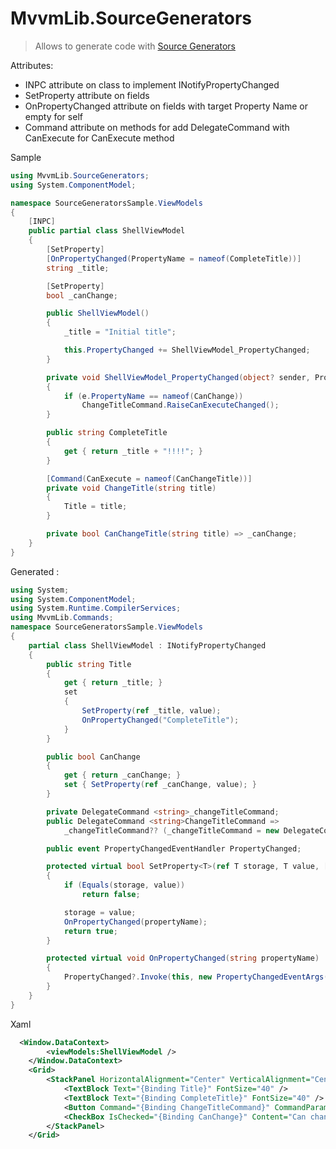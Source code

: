 # MvvmLib.SourceGenerators

> Allows to generate code with [Source Generators](https://learn.microsoft.com/en-us/dotnet/csharp/roslyn-sdk/source-generators-overview) 


Attributes:

* INPC attribute on class to implement INotifyPropertyChanged
* SetProperty attribute on fields
* OnPropertyChanged attribute on fields with target Property Name or empty for self
* Command attribute on methods for add DelegateCommand with CanExecute for CanExecute method

Sample

```cs
using MvvmLib.SourceGenerators;
using System.ComponentModel;

namespace SourceGeneratorsSample.ViewModels
{
    [INPC]
    public partial class ShellViewModel
    {
        [SetProperty]
        [OnPropertyChanged(PropertyName = nameof(CompleteTitle))]
        string _title;

        [SetProperty]
        bool _canChange;

        public ShellViewModel()
        {
            _title = "Initial title";

            this.PropertyChanged += ShellViewModel_PropertyChanged;  
        }

        private void ShellViewModel_PropertyChanged(object? sender, PropertyChangedEventArgs e)
        {
            if (e.PropertyName == nameof(CanChange))
                ChangeTitleCommand.RaiseCanExecuteChanged();
        }

        public string CompleteTitle
        {
            get { return _title + "!!!!"; }
        }

        [Command(CanExecute = nameof(CanChangeTitle))]
        private void ChangeTitle(string title)
        {
            Title = title;
        }

        private bool CanChangeTitle(string title) => _canChange;
    }
}
```

Generated :

```cs
using System;
using System.ComponentModel;
using System.Runtime.CompilerServices;
using MvvmLib.Commands;
namespace SourceGeneratorsSample.ViewModels
{
	partial class ShellViewModel : INotifyPropertyChanged
	{
		public string Title
		{
			get { return _title; }
			set
			{
				SetProperty(ref _title, value);
				OnPropertyChanged("CompleteTitle");
			}
		}

		public bool CanChange
		{
			get { return _canChange; }
			set { SetProperty(ref _canChange, value); }
		}

		private DelegateCommand <string>_changeTitleCommand;
		public DelegateCommand <string>ChangeTitleCommand =>
			_changeTitleCommand?? (_changeTitleCommand = new DelegateCommand<string>(ChangeTitle, CanChangeTitle));

        public event PropertyChangedEventHandler PropertyChanged;

        protected virtual bool SetProperty<T>(ref T storage, T value, [CallerMemberName] string propertyName = null)
        {
            if (Equals(storage, value))
                return false;

            storage = value;
            OnPropertyChanged(propertyName);
            return true;
        }

        protected virtual void OnPropertyChanged(string propertyName)
        {
            PropertyChanged?.Invoke(this, new PropertyChangedEventArgs(propertyName));
        }
    }
}
```

Xaml 

```xml
  <Window.DataContext>
        <viewModels:ShellViewModel />
    </Window.DataContext>
    <Grid>
        <StackPanel HorizontalAlignment="Center" VerticalAlignment="Center">
            <TextBlock Text="{Binding Title}" FontSize="40" />
            <TextBlock Text="{Binding CompleteTitle}" FontSize="40" />
            <Button Command="{Binding ChangeTitleCommand}" CommandParameter="New title!">Change title</Button>
            <CheckBox IsChecked="{Binding CanChange}" Content="Can change title?"/>
        </StackPanel>
    </Grid>
```